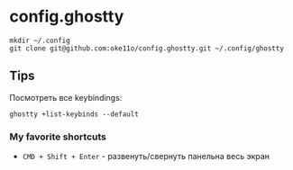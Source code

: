 # config.ghostty

```shell
mkdir ~/.config
git clone git@github.com:oke11o/config.ghostty.git ~/.config/ghostty
```

## Tips

Посмотреть все keybindings:
```shell
ghostty +list-keybinds --default
```

### My favorite shortcuts

- `CMD + Shift + Enter` - развенуть/свернуть панельна весь экран
